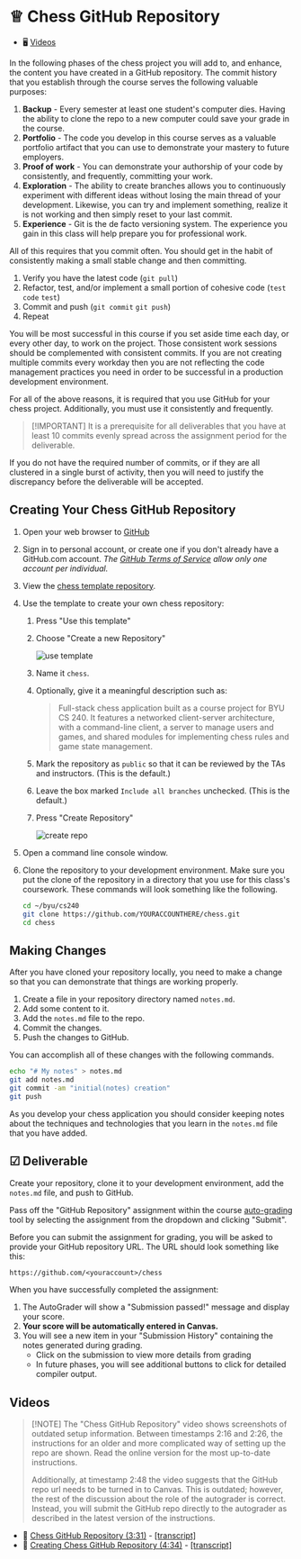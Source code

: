 # ♕ Chess GitHub Repository

- 🖥️ [Videos](#videos)

In the following phases of the chess project you will add to, and enhance, the content you have created in a GitHub repository. The commit history that you establish through the course serves the following valuable purposes:

1. **Backup** - Every semester at least one student's computer dies. Having the ability to clone the repo to a new computer could save your grade in the course.
1. **Portfolio** - The code you develop in this course serves as a valuable portfolio artifact that you can use to demonstrate your mastery to future employers.
1. **Proof of work** - You can demonstrate your authorship of your code by consistently, and frequently, committing your work.
1. **Exploration** - The ability to create branches allows you to continuously experiment with different ideas without losing the main thread of your development. Likewise, you can try and implement something, realize it is not working and then simply reset to your last commit.
1. **Experience** - Git is the de facto versioning system. The experience you gain in this class will help prepare you for professional work.

All of this requires that you commit often. You should get in the habit of consistently making a small stable change and then committing.

1. Verify you have the latest code (`git pull`)
1. Refactor, test, and/or implement a small portion of cohesive code (`test` `code` `test`)
1. Commit and push (`git commit` `git push`)
1. Repeat

You will be most successful in this course if you set aside time each day, or every other day, to work on the project. Those consistent work sessions should be complemented with consistent commits. If you are not creating multiple commits every workday then you are not reflecting the code management practices you need in order to be successful in a production development environment.

For all of the above reasons, it is required that you use GitHub for your chess project. Additionally, you must use it consistently and frequently.

> [!IMPORTANT] It is a prerequisite for all deliverables that you have at least 10 commits evenly spread across the assignment period for the deliverable.

If you do not have the required number of commits, or if they are all clustered in a single burst of activity, then you will need to justify the discrepancy before the deliverable will be accepted.

## Creating Your Chess GitHub Repository

1. Open your web browser to [GitHub](https://github.com)
1. Sign in to personal account, or create one if you don't already have a GitHub.com account. _The [GitHub Terms of Service](https://docs.github.com/en/site-policy/github-terms/github-terms-of-service#3-account-requirements) allow only one account per individual._
1. View the [chess template repository](https://github.com/softwareconstruction240/chess).
1. Use the template to create your own chess repository:

   1. Press "Use this template"
   1. Choose "Create a new Repository"

      ![use template](use-template.png)

   1. Name it `chess`.
   1. Optionally, give it a meaningful description such as:
      > Full-stack chess application built as a course project for BYU CS 240. It features a networked client-server architecture, with a command-line client, a server to manage users and games, and shared modules for implementing chess rules and game state management.
   1. Mark the repository as `public` so that it can be reviewed by the TAs and instructors. (This is the default.)
   1. Leave the box marked `Include all branches` unchecked. (This is the default.)
   1. Press "Create Repository"

      ![create repo](create-repo.png)

1. Open a command line console window.
1. Clone the repository to your development environment. Make sure you put the clone of the repository in a directory that you use for this class's coursework. These commands will look something like the following.

   ```sh
   cd ~/byu/cs240
   git clone https://github.com/YOURACCOUNTHERE/chess.git
   cd chess
   ```

## Making Changes

After you have cloned your repository locally, you need to make a change so that you can demonstrate that things are working properly.

1. Create a file in your repository directory named `notes.md`.
1. Add some content to it.
1. Add the `notes.md` file to the repo.
1. Commit the changes.
1. Push the changes to GitHub.

You can accomplish all of these changes with the following commands.

```sh
echo "# My notes" > notes.md
git add notes.md
git commit -am "initial(notes) creation"
git push
```

As you develop your chess application you should consider keeping notes about the techniques and technologies that you learn in the `notes.md` file that you have added.

## ☑ Deliverable

Create your repository, clone it to your development environment, add the `notes.md` file, and push to GitHub.

Pass off the "GitHub Repository" assignment within the course [auto-grading](https://cs240.click/) tool by selecting the assignment from the dropdown and clicking "Submit".

Before you can submit the assignment for grading, you will be asked to provide your GitHub repository URL. The URL should look something like this:

```txt
https://github.com/<youraccount>/chess
```

When you have successfully completed the assignment:

1. The AutoGrader will show a "Submission passed!" message and display your score.
2. **Your score will be automatically entered in Canvas.**
3. You will see a new item in your "Submission History" containing the notes generated during grading.
   - Click on the submission to view more details from grading
   - In future phases, you will see additional buttons to click for detailed compiler output.

## Videos

> [!NOTE] The "Chess GitHub Repository" video shows screenshots of outdated setup information. Between timestamps 2:16 and 2:26, the instructions for an older and more complicated way of setting up the repo are shown. Read the online version for the most up-to-date instructions.
>
> Additionally, at timestamp 2:48 the video suggests that the GitHub repo url needs to be turned in to Canvas. This is outdated; however, the rest of the discussion about the role of the autograder is correct. Instead, you will submit the GitHub repo directly to the autograder as described in the latest version of the instructions.

- 🎥 [Chess GitHub Repository (3:31)](https://byu.hosted.panopto.com/Panopto/Pages/Viewer.aspx?id=9603dd36-5c9b-4705-aa3d-b169016801a3) - [[transcript]](https://github.com/user-attachments/files/17707180/CS_240_Chess_GitHub_Repository_Transcript.pdf)
- 🎥 [Creating Chess GitHub Repository (4:34)](https://www.loom.com/share/2b2dd64e7b524b3f9b396318cf140159?sid=a6c1b75f-a73f-455e-976c-ba19052117a6) - [[transcript]](../0-chess-moves/creating-chess-github-repo-transcript.txt)
